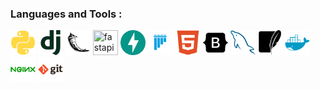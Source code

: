 ### Languages and Tools :
<div>
  <img src="https://github.com/devicons/devicon/blob/master/icons/python/python-plain.svg" title="python" **alt="python" width="40" height="40"/>
  <img src="https://github.com/devicons/devicon/blob/master/icons/django/django-plain.svg" title="Djando" **alt="Djando" width="40" height="40"/>
  <img src="https://github.com/devicons/devicon/blob/master/icons/flask/flask-original.svg" title="flask" **alt="flask" width="40" height="40"/>
  <img src="https://achievement-images.teamtreehouse.com/badges_REST_API_Express_Stage1.png" title="fastapi" **alt="fastapi" width="40" height="40"/>
  <img src="https://github.com/devicons/devicon/blob/master/icons/fastapi/fastapi-plain.svg" title="fastapi" **alt="fastapi" width="40" height="40"/>
  <img src="https://github.com/devicons/devicon/blob/master/icons/pytest/pytest-plain.svg" title="pytest" **alt="pytest" width="40" height="40"/>
  <img src="https://github.com/devicons/devicon/blob/master/icons/html5/html5-plain.svg" title="html5" **alt="html5" width="40" height="40"/>
  <img src="https://github.com/devicons/devicon/blob/master/icons/bootstrap/bootstrap-plain.svg" title="bootstrap" **alt="bootstrap" width="40" height="40"/>
  <img src="https://github.com/devicons/devicon/blob/master/icons/mysql/mysql-plain.svg" title="mysql" **alt="mysql" width="40" height="40"/>
  <img src="https://github.com/devicons/devicon/blob/master/icons/sqlite/sqlite-plain.svg" title="sqlite" **alt="sqlite" width="40" height="40"/>
  <img src="https://github.com/devicons/devicon/blob/master/icons/docker/docker-plain.svg" title="docker" **alt="docker" width="40" height="40"/>
  <img src="https://github.com/devicons/devicon/blob/master/icons/nginx/nginx-original.svg" title="nginx" **alt="nginx" width="40" height="40"/>
  <img src="https://github.com/devicons/devicon/blob/master/icons/git/git-original-wordmark.svg" title="Git" **alt="Git" width="40" height="40"/>
</div>
